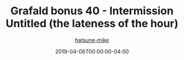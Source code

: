 ---
title: "Grafald bonus 40 - Intermission Untitled (the lateness of the hour)"
type: "image"
date: 2019-04-06T00:00:00-04:00
draft: false
categories:
- comics
- collaborations
tags:
- grafald
image_path: "../img/2019/bonus_40.png"
alt_text: ""
author: "[hatsune-mike](https://cohost.org/hatsune-mike)"
---